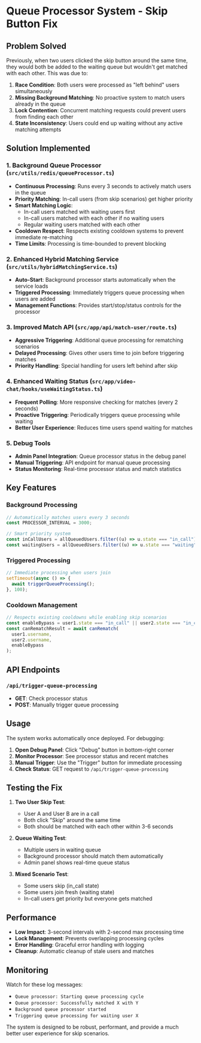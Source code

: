 # Queue Processor System - Skip Button Fix

## Problem Solved

Previously, when two users clicked the skip button around the same time, they would both be added to the waiting queue but wouldn't get matched with each other. This was due to:

1. **Race Condition**: Both users were processed as "left behind" users simultaneously
2. **Missing Background Matching**: No proactive system to match users already in the queue
3. **Lock Contention**: Concurrent matching requests could prevent users from finding each other
4. **State Inconsistency**: Users could end up waiting without any active matching attempts

## Solution Implemented

### 1. Background Queue Processor (`src/utils/redis/queueProcessor.ts`)

- **Continuous Processing**: Runs every 3 seconds to actively match users in the queue
- **Priority Matching**: In-call users (from skip scenarios) get higher priority
- **Smart Matching Logic**:
  - In-call users matched with waiting users first
  - In-call users matched with each other if no waiting users
  - Regular waiting users matched with each other
- **Cooldown Respect**: Respects existing cooldown systems to prevent immediate re-matching
- **Time Limits**: Processing is time-bounded to prevent blocking

### 2. Enhanced Hybrid Matching Service (`src/utils/hybridMatchingService.ts`)

- **Auto-Start**: Background processor starts automatically when the service loads
- **Triggered Processing**: Immediately triggers queue processing when users are added
- **Management Functions**: Provides start/stop/status controls for the processor

### 3. Improved Match API (`src/app/api/match-user/route.ts`)

- **Aggressive Triggering**: Additional queue processing for rematching scenarios
- **Delayed Processing**: Gives other users time to join before triggering matches
- **Priority Handling**: Special handling for users left behind after skip

### 4. Enhanced Waiting Status (`src/app/video-chat/hooks/useWaitingStatus.ts`)

- **Frequent Polling**: More responsive checking for matches (every 2 seconds)
- **Proactive Triggering**: Periodically triggers queue processing while waiting
- **Better User Experience**: Reduces time users spend waiting for matches

### 5. Debug Tools

- **Admin Panel Integration**: Queue processor status in the debug panel
- **Manual Triggering**: API endpoint for manual queue processing
- **Status Monitoring**: Real-time processor status and match statistics

## Key Features

### Background Processing

```typescript
// Automatically matches users every 3 seconds
const PROCESSOR_INTERVAL = 3000;

// Smart priority system
const inCallUsers = allQueuedUsers.filter((u) => u.state === "in_call");
const waitingUsers = allQueuedUsers.filter((u) => u.state === "waiting");
```

### Triggered Processing

```typescript
// Immediate processing when users join
setTimeout(async () => {
  await triggerQueueProcessing();
}, 100);
```

### Cooldown Management

```typescript
// Respects existing cooldowns while enabling skip scenarios
const enableBypass = user1.state === "in_call" || user2.state === "in_call";
const canRematchResult = await canRematch(
  user1.username,
  user2.username,
  enableBypass
);
```

## API Endpoints

### `/api/trigger-queue-processing`

- **GET**: Check processor status
- **POST**: Manually trigger queue processing

## Usage

The system works automatically once deployed. For debugging:

1. **Open Debug Panel**: Click "Debug" button in bottom-right corner
2. **Monitor Processor**: See processor status and recent matches
3. **Manual Trigger**: Use the "Trigger" button for immediate processing
4. **Check Status**: GET request to `/api/trigger-queue-processing`

## Testing the Fix

1. **Two User Skip Test**:

   - User A and User B are in a call
   - Both click "Skip" around the same time
   - Both should be matched with each other within 3-6 seconds

2. **Queue Waiting Test**:

   - Multiple users in waiting queue
   - Background processor should match them automatically
   - Admin panel shows real-time queue status

3. **Mixed Scenario Test**:
   - Some users skip (in_call state)
   - Some users join fresh (waiting state)
   - In-call users get priority but everyone gets matched

## Performance

- **Low Impact**: 3-second intervals with 2-second max processing time
- **Lock Management**: Prevents overlapping processing cycles
- **Error Handling**: Graceful error handling with logging
- **Cleanup**: Automatic cleanup of stale users and matches

## Monitoring

Watch for these log messages:

- `Queue processor: Starting queue processing cycle`
- `Queue processor: Successfully matched X with Y`
- `Background queue processor started`
- `Triggering queue processing for waiting user X`

The system is designed to be robust, performant, and provide a much better user experience for skip scenarios.
